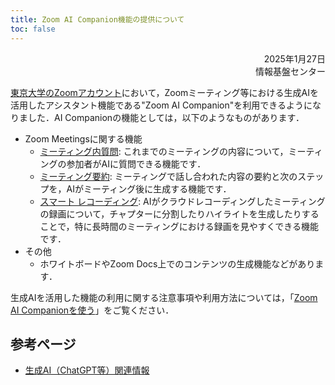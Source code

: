 ```yaml
---
title: Zoom AI Companion機能の提供について
toc: false
---
```


<div style="text-align: right;">
<span>2025年1月27日</span><br />
<span>情報基盤センター</span><br />
</div>

[東京大学のZoomアカウント](/zoom/)において，Zoomミーティング等における生成AIを活用したアシスタント機能である"Zoom AI Companion"を利用できるようになりました．AI Companionの機能としては，以下のようなものがあります．

- Zoom Meetingsに関する機能
  - [ミーティング内質問](https://support.zoom.com/hc/en/article?id=zm_kb&sysparm_article=KB0057748): これまでのミーティングの内容について，ミーティングの参加者がAIに質問できる機能です．
  - [ミーティング要約](https://support.zoom.com/hc/en/article?id=zm_kb&sysparm_article=KB0058013): ミーティングで話し合われた内容の要約と次のステップを，AIがミーティング後に生成する機能です．
  - [スマート レコーディング](https://support.zoom.com/hc/ja/article?id=zm_kb&sysparm_article=KB0061102): AIがクラウドレコーディングしたミーティングの録画について，チャプターに分割したりハイライトを生成したりすることで，特に長時間のミーティングにおける録画を見やすくできる機能です．
- その他
  - ホワイトボードやZoom Docs上でのコンテンツの生成機能などがあります．

生成AIを活用した機能の利用に関する注意事項や利用方法については，「[Zoom AI Companionを使う](/zoom/ai-companion/)」をご覧ください．

## 参考ページ

- [生成AI（ChatGPT等）関連情報](/online/topics/generative-ai)
